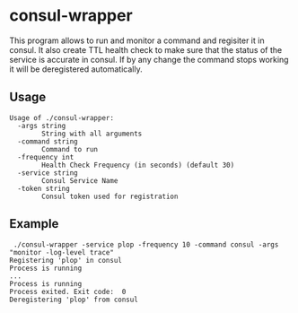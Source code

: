 # consul-wrapper

This program allows to run and monitor a command and regisiter it in consul.
It also create TTL health check to make sure that the status of the service is accurate in consul.
If by any change the command stops working it will be deregistered automatically.

## Usage

```
Usage of ./consul-wrapper:
  -args string
        String with all arguments
  -command string
        Command to run
  -frequency int
        Health Check Frequency (in seconds) (default 30)
  -service string
        Consul Service Name
  -token string
        Consul token used for registration
```

## Example

```
 ./consul-wrapper -service plop -frequency 10 -command consul -args "monitor -log-level trace"
Registering 'plop' in consul
Process is running
...
Process is running
Process exited. Exit code:  0
Deregistering 'plop' from consul
```